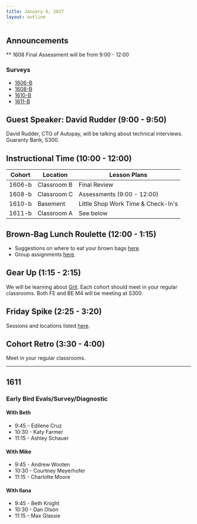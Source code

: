 ```yaml
---
title: January 6, 2017
layout: outline
---
```



## Announcements

** 1608 Final Assessment will be from 9:00 - 12:00

### Surveys
* [1606-B](https://goo.gl/forms/AxWYkLOFvvUwS11s2)
* [1608-B](https://goo.gl/forms/Csnzn9X0f7eU3I262)
* [1610-B](https://goo.gl/forms/cBmtU18Jxz4DPSCD3)
* [1611-B](https://docs.google.com/a/casimircreative.com/forms/d/1XlulyTxMXEybsKNMNzUYF7K6Fsl60Nibgh02r7HkQfQ/edit)

## Guest Speaker: David Rudder (9:00 - 9:50)
David Rudder, CTO of Autopay, will be talking about technical interviews. Guaranty Bank, S300.

## Instructional Time (10:00 - 12:00)

| Cohort | Location | Lesson Plans |
| ------ | -------- | ------------ |
| 1606-b | Classroom B | Final Review |
| 1608-b | Classroom C | Assessments (9:00 - 12:00) |
| 1610-b | Basement | Little Shop Work Time & Check-In's |
| 1611-b | Classroom A | See below |

## Brown-Bag Lunch Roulette (12:00 - 1:15)

* Suggestions on where to eat your brown bags [here](http://goo.gl/mHcSpv).
* Group assignments [here](https://github.com/turingschool/interdisciplinary-planning/blob/master/groups/20170106.markdown).

## Gear Up (1:15 - 2:15)

We will be learning about [Grit](https://github.com/turingschool/gear-up/blob/master/grit.markdown). Each cohort should meet in your regular classrooms. Both FE and BE M4 will be meeting at S300.

## Friday Spike (2:25 - 3:20)

Sessions and locations listed [here](https://docs.google.com/spreadsheets/d/1K5JRLoSOHwv4SqE3B6uuXNFuZ9chn3Xop_9fpB9Wyh4/edit?usp=sharing).

## Cohort Retro (3:30 - 4:00)

Meet in your regular classrooms.

***

## 1611

### Early Bird Evals/Survey/Diagnostic

#### With Beth
* 9:45 - Edilene Cruz
* 10:30 - Katy Farmer
* 11:15 - Ashley Schauer

#### With Mike
* 9:45 - Andrew Wooten
* 10:30 - Courtney Meyerhofer
* 11:15 - Charlotte Moore

#### With Ilana
* 9:45 - Beth Knight
* 10:30 - Dan Olson
* 11:15 - Max Glassie
